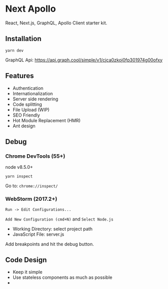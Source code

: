 # Next Apollo
React, Next.js, GraphQL, Apollo Client starter kit.

## Installation
`yarn dev`

GraphQL Api: https://api.graph.cool/simple/v1/cjca0zkoj0fp301974g00ofxy

## Features
- Authentication
- Internationalization
- Server side rendering
- Code splitting
- File Upload (WIP)
- SEO Friendly
- Hot Module Replacement (HMR)
- Ant design

## Debug

### Chrome DevTools (55+)
node v8.5.0+

`yarn inspect`

Go to: `chrome://inspect/`

### WebStorm (2017.2+)

`Run -> Edit Configurations...`

`Add New Configuration (cmd+N)` and `Select Node.js`

- Working Directory: select project path
- JavaScript File: server.js

Add breakpoints and hit the debug button.

## Code Design
- Keep it simple
- Use stateless components as much as possible
- 
